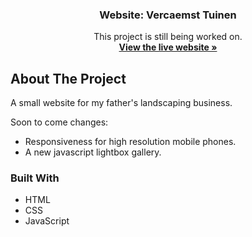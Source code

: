 <p align="center">
  <h3 align="center">Website: Vercaemst Tuinen</h3>

  <p align="center">
    This project is still being worked on.
    <br />
    <a href="http://www.vercaemsttuinen.be/"><strong>View the live website »</strong></a>
  </p>
</p>

## About The Project

A small website for my father's landscaping business.

Soon to come changes:
* Responsiveness for high resolution mobile phones.
* A new javascript lightbox gallery.

### Built With

* HTML
* CSS
* JavaScript
